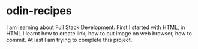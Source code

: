 # odin-recipes
I am learning about Full Stack Development. First I started with HTML, in HTML I learnt how to create link, how to put image on web browser, how to commit. At last I am trying to complete this project.